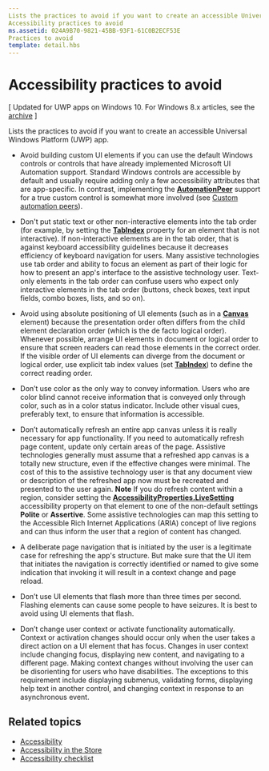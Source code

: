 ```yaml
---
Lists the practices to avoid if you want to create an accessible Universal Windows Platform (UWP) app.
Accessibility practices to avoid
ms.assetid: 024A9B70-9821-45BB-93F1-61C0B2ECF53E
Practices to avoid
template: detail.hbs
---
```

Accessibility practices to avoid
=======================================================================================

\[ Updated for UWP apps on Windows 10. For Windows 8.x articles, see the [archive](http://go.microsoft.com/fwlink/p/?linkid=619132) \]

Lists the practices to avoid if you want to create an accessible Universal Windows Platform (UWP) app.

-   Avoid building custom UI elements if you can use the default Windows controls or controls that have already implemented Microsoft UI Automation support. Standard Windows controls are accessible by default and usually require adding only a few accessibility attributes that are app-specific. In contrast, implementing the [**AutomationPeer**](https://msdn.microsoft.com/library/windows/apps/BR209185) support for a true custom control is somewhat more involved (see [Custom automation peers](custom-automation-peers.md)).
-   Don't put static text or other non-interactive elements into the tab order (for example, by setting the [**TabIndex**](https://msdn.microsoft.com/library/windows/apps/BR209461) property for an element that is not interactive). If non-interactive elements are in the tab order, that is against keyboard accessibility guidelines because it decreases efficiency of keyboard navigation for users. Many assistive technologies use tab order and ability to focus an element as part of their logic for how to present an app's interface to the assistive technology user. Text-only elements in the tab order can confuse users who expect only interactive elements in the tab order (buttons, check boxes, text input fields, combo boxes, lists, and so on).
-   Avoid using absolute positioning of UI elements (such as in a [**Canvas**](https://msdn.microsoft.com/library/windows/apps/BR209267) element) because the presentation order often differs from the child element declaration order (which is the de facto logical order). Whenever possible, arrange UI elements in document or logical order to ensure that screen readers can read those elements in the correct order. If the visible order of UI elements can diverge from the document or logical order, use explicit tab index values (set [**TabIndex**](https://msdn.microsoft.com/library/windows/apps/BR209461)) to define the correct reading order.
-   Don’t use color as the only way to convey information. Users who are color blind cannot receive information that is conveyed only through color, such as in a color status indicator. Include other visual cues, preferably text, to ensure that information is accessible.
-   Don’t automatically refresh an entire app canvas unless it is really necessary for app functionality. If you need to automatically refresh page content, update only certain areas of the page. Assistive technologies generally must assume that a refreshed app canvas is a totally new structure, even if the effective changes were minimal. The cost of this to the assistive technology user is that any document view or description of the refreshed app now must be recreated and presented to the user again.
    **Note**  If you do refresh content within a region, consider setting the [**AccessibilityProperties.LiveSetting**](https://msdn.microsoft.com/library/windows/apps/JJ191516) accessibility property on that element to one of the non-default settings **Polite** or **Assertive**. Some assistive technologies can map this setting to the Accessible Rich Internet Applications (ARIA) concept of live regions and can thus inform the user that a region of content has changed.

     

-   A deliberate page navigation that is initiated by the user is a legitimate case for refreshing the app's structure. But make sure that the UI item that initiates the navigation is correctly identified or named to give some indication that invoking it will result in a context change and page reload.
-   Don’t use UI elements that flash more than three times per second. Flashing elements can cause some people to have seizures. It is best to avoid using UI elements that flash.
-   Don’t change user context or activate functionality automatically. Context or activation changes should occur only when the user takes a direct action on a UI element that has focus. Changes in user context include changing focus, displaying new content, and navigating to a different page. Making context changes without involving the user can be disorienting for users who have disabilities. The exceptions to this requirement include displaying submenus, validating forms, displaying help text in another control, and changing context in response to an asynchronous event.

Related topics
-----------------------------------------------

* [Accessibility](accessibility.md)
* [Accessibility in the Store](accessibility-in-the-store.md)
* [Accessibility checklist](accessibility-checklist.md)
 

 



<!--HONumber=Mar16_HO1-->
